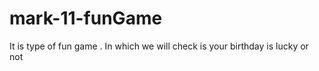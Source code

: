 # mark-11-funGame
 It is type of fun game . In which we will check is your birthday is lucky or not 
